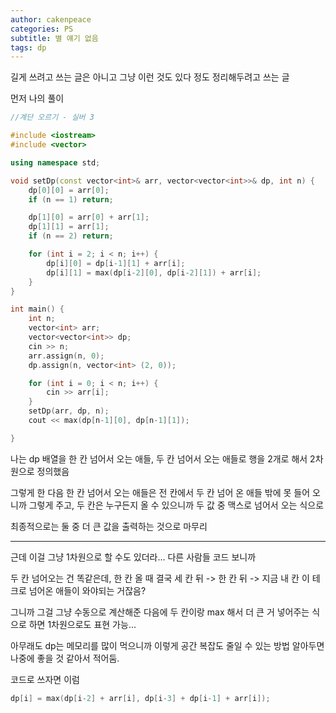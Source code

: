 ```yaml
---
author: cakenpeace
categories: PS
subtitle: 별 얘기 없음 
tags: dp
---
```


길게 쓰려고 쓰는 글은 아니고 그냥 이런 것도 있다 정도 정리해두려고 쓰는 글

먼저 나의 풀이 

```c++
//계단 오르기 - 실버 3

#include <iostream>
#include <vector>

using namespace std;

void setDp(const vector<int>& arr, vector<vector<int>>& dp, int n) {
    dp[0][0] = arr[0];
    if (n == 1) return;

    dp[1][0] = arr[0] + arr[1];
    dp[1][1] = arr[1];
    if (n == 2) return;

    for (int i = 2; i < n; i++) {
        dp[i][0] = dp[i-1][1] + arr[i];
        dp[i][1] = max(dp[i-2][0], dp[i-2][1]) + arr[i];
    }
}

int main() {
    int n;
    vector<int> arr;
    vector<vector<int>> dp;
    cin >> n;
    arr.assign(n, 0);
    dp.assign(n, vector<int> (2, 0));

    for (int i = 0; i < n; i++) {
        cin >> arr[i];
    }
    setDp(arr, dp, n);
    cout << max(dp[n-1][0], dp[n-1][1]);

}
```

나는 dp 배열을 한 칸 넘어서 오는 애들, 두 칸 넘어서 오는 애들로 행을 2개로 해서 2차원으로 정의했음

그렇게 한 다음 한 칸 넘어서 오는 애들은 전 칸에서 두 칸 넘어 온 애들 밖에 못 들어 오니까 그렇게 주고, 두 칸은 누구든지 올 수 있으니까 두 값 중 맥스로 넘어서 오는 식으로

최종적으로는 둘 중 더 큰 값을 출력하는 것으로 마무리

----

근데 이걸 그냥 1차원으로 할 수도 있더라... 다른 사람들 코드 보니까

두 칸 넘어오는 건 똑같은데, 한 칸 올 때 결국 세 칸 뒤 -> 한 칸 뒤 -> 지금 내 칸 이 테크로 넘어온 애들이 와야되는 거잖음?

그니까 그걸 그냥 수동으로 계산해준 다음에 두 칸이랑 max 해서 더 큰 거 넣어주는 식으로 하면 1차원으로도 표현 가능...

아무래도 dp는 메모리를 많이 먹으니까 이렇게 공간 복잡도 줄일 수 있는 방법 알아두면 나중에 좋을 것 같아서 적어둠.

코드로 쓰자면 이럼

```c++
dp[i] = max(dp[i-2] + arr[i], dp[i-3] + dp[i-1] + arr[i]);
```